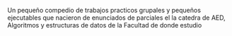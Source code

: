 Un pequeño compedio de trabajos practicos grupales y pequeños ejecutables que nacieron de enunciados de parciales
el la catedra de AED, Algoritmos y estructuras de datos de la Facultad de donde estudio
